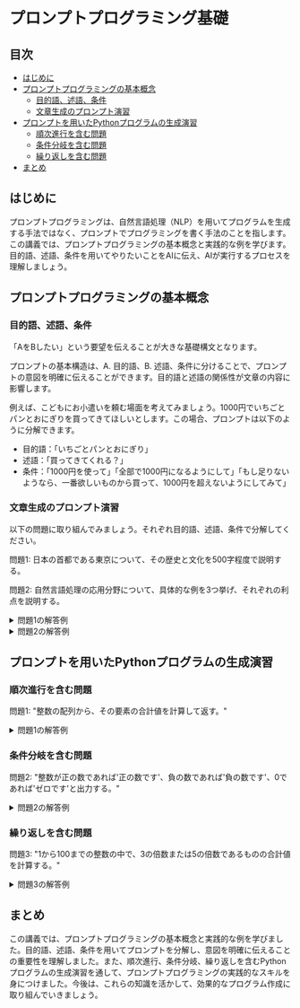 # プロンプトプログラミング基礎
## 目次
- [はじめに](#introduction)
- [プロンプトプログラミングの基本概念](#basic-concepts)
  - [目的語、述語、条件](#object-predicate-condition)
  - [文章生成のプロンプト演習](#prompt-exercise)
- [プロンプトを用いたPythonプログラムの生成演習](#python-prompt-programming)
  - [順次進行を含む問題](#sequential-problem)
  - [条件分岐を含む問題](#conditional-problem)
  - [繰り返しを含む問題](#loop-problem)
- [まとめ](#conclusion)

<a id="introduction"></a>
## はじめに
プロンプトプログラミングは、自然言語処理（NLP）を用いてプログラムを生成する手法ではなく、プロンプトでプログラミングを書く手法のことを指します。この講義では、プロンプトプログラミングの基本概念と実践的な例を学びます。目的語、述語、条件を用いてやりたいことをAIに伝え、AIが実行するプロセスを理解しましょう。

<a id="basic-concepts"></a>
## プロンプトプログラミングの基本概念

<a id="object-predicate-condition"></a>
### 目的語、述語、条件

「AをBしたい」という要望を伝えることが大きな基礎構文となります。

プロンプトの基本構造は、A. 目的語、B. 述語、条件に分けることで、プロンプトの意図を明確に伝えることができます。目的語と述語の関係性が文章の内容に影響します。

例えば、こどもにお小遣いを頼む場面を考えてみましょう。1000円でいちごとパンとおにぎりを買ってきてほしいとします。この場合、プロンプトは以下のように分解できます。

- 目的語：「いちごとパンとおにぎり」
- 述語：「買ってきてくれる？」
- 条件：「1000円を使って」「全部で1000円になるようにして」「もし足りないようなら、一番欲しいものから買って、1000円を超えないようにしてみて」

<a id="prompt-exercise"></a>
### 文章生成のプロンプト演習
以下の問題に取り組んでみましょう。それぞれ目的語、述語、条件で分解してください。

問題1: 日本の首都である東京について、その歴史と文化を500字程度で説明する。

問題2: 自然言語処理の応用分野について、具体的な例を3つ挙げ、それぞれの利点を説明する。

<details>
<summary>問題1の解答例</summary>

- 目的語: 日本の首都である東京
- 述語: 説明する
- 条件: その歴史と文化を500字程度で

東京は日本の首都であり、政治、経済、文化の中心地です。江戸時代に江戸幕府が置かれ、明治時代には東京と改称されました。第二次世界大戦後の復興を経て、現在では世界有数の大都市として発展しています。

歴史的には、江戸城を中心とした城下町として栄え、samuraiの文化が花開きました。明治時代以降は、西洋文化を取り入れながら近代化が進みました。現在でも、皇居や浅草寺など歴史的建造物が多く残っています。

文化面では、伝統芸能や祭りが盛んで、歌舞伎や相撲、花火大会などが有名です。同時に、ポップカルチャーの発信地としても知られ、アニメやファッションなどが世界的に人気を集めています。また、食文化も豊かで、寿司や天ぷらなど様々な料理が楽しめます。

東京は、古い伝統と新しい文化が融合する、ダイナミックで魅力的な都市です。
</details>

<details>
<summary>問題2の解答例</summary>

- 目的語: 自然言語処理の応用分野
- 述語: それぞれの利点を説明する
- 条件: 具体的な例を3つ挙げる

1. 機械翻訳: 自然言語処理を用いて、異なる言語間の翻訳を自動化します。これにより、グローバルなコミュニケーションが促進され、言語の壁を越えた情報交換が可能になります。

2. 感情分析: テキストデータから感情を抽出し、ユーザーの意見や評判を自動的に分析します。これにより、企業はユーザーの声を効率的に収集・分析でき、製品やサービスの改善に役立てることができます。

3. 質問応答システム: ユーザーの質問を理解し、適切な回答を自動生成します。これにより、カスタマーサポートの効率化や、知識検索の利便性向上が実現できます。
</details>

<a id="python-prompt-programming"></a>
## プロンプトを用いたPythonプログラムの生成演習

<a id="sequential-problem"></a>
### 順次進行を含む問題
問題1: "整数の配列から、その要素の合計値を計算して返す。"

<details>
<summary>問題1の解答例</summary>

- 目的語: 整数の配列
- 述語: その要素の合計値を計算して返す
- 条件: (なし)

```python
def sum_array(arr):
    total = 0
    for num in arr:
        total += num
    return total
```
</details>

<a id="conditional-problem"></a>
### 条件分岐を含む問題
問題2: "整数が正の数であれば'正の数です'、負の数であれば'負の数です'、0であれば'ゼロです'と出力する。"

<details>
<summary>問題2の解答例</summary>

- 目的語: 整数
- 述語: '正の数です'、'負の数です'、'ゼロです'と出力する
- 条件: 正の数、負の数、0

```python
def print_number_type(num):
    if num > 0:
        print("正の数です")
    elif num < 0:
        print("負の数です")
    else:
        print("ゼロです")
```
</details>

<a id="loop-problem"></a>
### 繰り返しを含む問題
問題3: "1から100までの整数の中で、3の倍数または5の倍数であるものの合計値を計算する。"

<details>
<summary>問題3の解答例</summary>

- 目的語: 1から100までの整数
- 述語: 3の倍数または5の倍数であるものの合計値を計算する
- 条件: 3の倍数または5の倍数であるもの

```python
def sum_multiples_of_3_or_5():
    total = 0
    for num in range(1, 101):
        if num % 3 == 0 or num % 5 == 0:
            total += num
    return total
```
</details>

<a id="conclusion"></a>
## まとめ
この講義では、プロンプトプログラミングの基本概念と実践的な例を学びました。目的語、述語、条件を用いてプロンプトを分解し、意図を明確に伝えることの重要性を理解しました。また、順次進行、条件分岐、繰り返しを含むPythonプログラムの生成演習を通して、プロンプトプログラミングの実践的なスキルを身につけました。今後は、これらの知識を活かして、効果的なプログラム作成に取り組んでいきましょう。